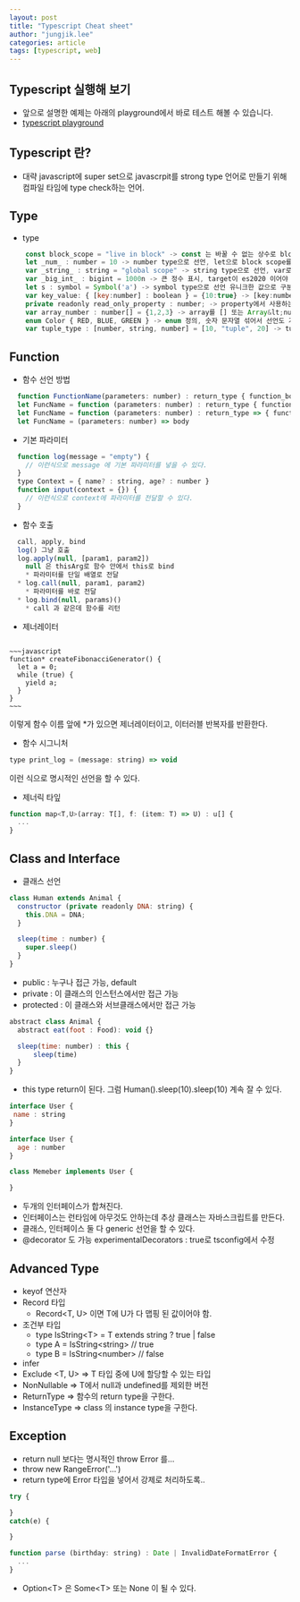 ```yaml
---
layout: post
title: "Typescript Cheat sheet"
author: "jungjik.lee"
categories: article
tags: [typescript, web]
---
```


## Typescript 실행해 보기
 - 앞으로 설명한 예제는 아래의 playground에서 바로 테스트 해볼 수 있습니다.
 - [typescript playground](https://www.typescriptlang.org/play)

## Typescript 란?
 - 대략 javascript에 super set으로 javascrpit를 strong type 언어로 만들기 위해 컴파일 타임에 type check하는 언어.

## Type
- type
~~~javascript
    const block_scope = "live in block" -> const 는 바꿀 수 없는 상수로 block scope를 갖는다.
    let _num_ : number = 10 -> number type으로 선언, let으로 block scope를 갖는다.
    var _string_ : string = "global scope" -> string type으로 선언, var로 파일 내에서 global scope를 갖는다.
    var _big_int_ : bigint = 1000n -> 큰 정수 표시, target이 es2020 이어야 빌드 된다.
    let s : symbol = Symbol('a') -> symbol type으로 선언 유니크한 값으로 구분할 수 있게 한다. 주로 key에 사용
    var key_value: { [key:number] : boolean } = {10:true} -> [key:number] : boolean -> number type key에 boolean type 값의 dict
    private readonly read_only_property : number; -> property에서 사용하는 const
    var array_number : number[] = {1,2,3} -> array를 [] 또는 Array&lt;number&gt; 로 type 정의
    enum Color { RED, BLUE, GREEN } -> enum 정의, 숫자 문자열 섞어서 선언도 가능
    var tuple_type : [number, string, number] = [10, "tuple", 20] -> tuple로 선언 가능
~~~

## Function
- 함수 선언 방법
~~~javascript
  function FunctionName(parameters: number) : return_type { function_body }
  let FuncName = function (parameters: number) : return_type { function_body }
  let FuncName = function (parameters: number) : return_type => { function_body } -> arrow function 허용
  let FuncName = (parameters: number) => body
~~~

- 기본 파라미터
~~~javascript
  function log(message = "empty") {
    // 이런식으로 message 에 기본 파라미터를 넣을 수 있다.
  }
  type Context = { name? : string, age? : number }
  function input(context = {}) {
    // 이런식으로 context에 파라미터를 전달할 수 있다.
  }
~~~

- 함수 호출
~~~javascript
  call, apply, bind
  log() 그냥 호출
  log.apply(null, [param1, param2])
    null 은 thisArg로 함수 안에서 this로 bind
    * 파라미터를 단일 배열로 전달
  * log.call(null, param1, param2)
    * 파라미터를 바로 전달
  * log.bind(null, params)()
    * call 과 같은데 함수를 리턴
~~~

- 제너레이터
<pre><code>
~~~javascript
function* createFibonacciGenerator() {
  let a = 0;
  while (true) {
    yield a;
  }
}
~~~
</code></pre>
이렇게 함수 이름 앞에 *가 있으면 제너레이터이고, 이터러블 반복자를 반환한다.

- 함수 시그니처
~~~javascript
type print_log = (message: string) => void
~~~
이런 식으로 명시적인 선언을 할 수 있다.

- 제너릭 타잎
~~~javascript
function map<T,U>(array: T[], f: (item: T) => U) : u[] {
  ...
}
~~~

## Class and Interface

- 클래스 선언
~~~javascript
class Human extends Animal {
  constructor (private readonly DNA: string) {
    this.DNA = DNA;
  }

  sleep(time : number) {
    super.sleep()
  }
}
~~~
- public : 누구나 접근 가능, default
- private : 이 클래스의 인스턴스에서만 접근 가능
- protected : 이 클래스와 서브클래스에서만 접근 가능

~~~javascript
abstract class Animal {
  abstract eat(foot : Food): void {}

  sleep(time: number) : this {
      sleep(time)
  }
}
~~~
- this type return이 된다. 그럼 Human().sleep(10).sleep(10) 계속 잘 수 있다.

~~~javascript
interface User {
 name : string
}

interface User {
  age : number
}

class Memeber implements User {

}
~~~
- 두개의 인터페이스가 합쳐진다.
- 인터페이스는 런타임에 아무것도 안하는데 추상 클래스는 자바스크립트를 만든다.
- 클래스, 인터페이스 둘 다 generic 선언을 할 수 있다.
- @decorator 도 가능 experimentalDecorators : true로 tsconfig에서 수정

## Advanced Type
- keyof 연산자
- Record 타입
  - Record&lt;T, U&gt; 이면 T에 U가 다 맵핑 된 값이어야 함.
- 조건부 타입
  - type IsString&lt;T&gt; = T extends string ? true | false
  - type A = IsString&lt;string&gt; // true
  - type B = IsString&lt;number&gt; // false
- infer
- Exclude <T, U> => T 타입 중에 U에 할당할 수 있는 타입
- NonNullable <T> => T에서 null과 undefined를 제외한 버전
- ReturnType <F> => 함수의 return type을 구한다.
- InstanceType <C> => class 의 instance type을 구한다.

## Exception
- return null 보다는 명시적인 throw Error 를...
- throw new RangeError('...')
- return type에 Error 타입을 넣어서 강제로 처리하도록..
~~~javascript
try {

}
catch(e) {

}

function parse (birthday: string) : Date | InvalidDateFormatError {
  ...
}
~~~

- Option&lt;T&gt; 은 Some&lt;T&gt; 또는 None 이 될 수 있다.
